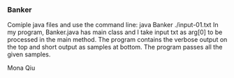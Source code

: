 ### Banker 

Comiple java files and use the command line: java Banker ./input-01.txt
In my program, Banker.java has main class and I take input txt as arg[0] to be processed in the main method.
The program contains the verbose output on the top and short output as samples at bottom.
The program passes all the given samples.

Mona Qiu
